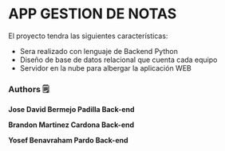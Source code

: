 # APP GESTION DE NOTAS

 El proyecto tendra las siguientes características:

- Sera realizado con lenguaje de Backend Python
- Diseño de base de datos relacional
que cuenta cada equipo
- Servidor en la nube para albergar la aplicación WEB

### Authors 🗒
**Jose David Bermejo Padilla Back-end**


**Brandon Martinez Cardona Back-end**


**Yosef Benavraham Pardo Back-end**
